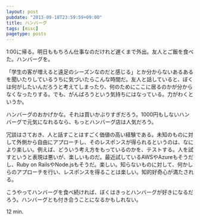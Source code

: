 ```yaml
---
layout: post
pubdate: "2013-09-18T23:59:59+09:00"
title: ハンバーグ
tags: [misc]
pagetype: posts
---
```

1:00に帰る。明日ももちろん仕事なのだけれど遅くまで外出。友人とご飯を食べた。ハンバーグを。

「学生の客が増えると遠足のシーズンなのだと感じる」とか分からないあるあるを聞いたりしているうちに気づいたらこんな時間だ。友人と話していると、ぼくは何がしたいんだろうと考えてしまったり、何のためにここに居るのかが分からなくなったりする。でも、がんばろうという気持ちにはなっている。力がわくというか。

ハンバーグのおかげかな。それは買いかぶりすぎだろう。1000円もしないハンバーグで元気になれるなら、もっとハンバーグ店は人気だろう。

冗談はさておき、人と話すことはすごく価値の高い経験である。未知のものに対して外側から自由にアプローチし、そのレスポンスが得られるというのは、なにより楽しい。例えば、どういう考え方をもっているのかを、テストする。人を試すというと表現は悪いが、楽しいものだ。最近試しているAWSやAzureもそうだし、Ruby on RailsやNode.jsもそうだ。楽しい。知らないものに対して、何かしらのアプローチを行い、レスポンスを得ることは楽しい。知的好奇心が満たされる。

こうやってハンバーグを食べ続ければ、ぼくはきっとハンバーグが好きになるだろう。ハンバーグとも付き合うことになるかもしれない。

12 min.
